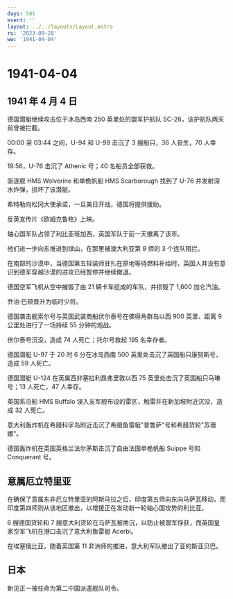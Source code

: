 ```yaml
---
days: 581
event: ''
layout: ../../layouts/Layout.astro
ru: '2023-09-28'
ww: '1941-04-04'
---
```


# 1941-04-04

## 1941 年 4 月 4 日

德国潜艇继续攻击位于冰岛西南 250 英里处的盟军护航队
SC-26，该护航队两天前曾被拦截。

00:00 至 03:44 之间，U-94 和 U-98 击沉了 3 艘船只，36 人丧生，70
人幸存。

19:56，U-76 击沉了 Athenic 号；40 名船员全部获救。

驱逐舰 HMS Wolverine 和单桅帆船 HMS Scarborough 找到了 U-76
并发射深水炸弹，损坏了该潜艇。

希特勒向松冈大使承诺，一旦美日开战，德国将提供援助。

反英宣传片《欧姆克鲁格》上映。

轴心国军队占领了利比亚班加西，英国军队于前一天撤离了该市。

他们进一步向东推进到绿山，在那里被澳大利亚第 9 师的 3 个连队阻拦。

在南部的沙漠中，当德国第五轻装师驻扎在原地等待燃料补给时，英国人并没有意识到德军穿越沙漠的进攻已经暂停并继续撤退。

德国空军飞机从空中摧毁了由 21 辆卡车组成的车队，并损毁了 1,600
加仑汽油。

乔治·巴顿晋升为临时少将。

德国袭击舰索尔号与英国武装商船伏尔泰号在佛得角群岛以西 900 英里、距离 9
公里处进行了一场持续 55 分钟的炮战。

伏尔泰号沉没，造成 74 人死亡；托尔号救起 195 名幸存者。

德国潜艇 U-97 于 20 时 6 分在冰岛西南 500
英里处击沉了英国船只康努斯号，造成 59 人死亡。

德国潜艇 U-124 在英属西非塞拉利昂弗里敦以西 75
英里处击沉了英国船只马琳号；13 人死亡，47 人幸存。

英国系泊船 HMS Buffalo
误入友军舰布设的雷区，触雷并在新加坡附近沉没，造成 32 人死亡。

意大利轰炸机在希腊科孚岛附近击沉了希腊鱼雷艇"普鲁萨"号和希腊货轮"苏珊娜"。

德国轰炸机在英国英格兰法尔茅斯击沉了自由法国单桅帆船 Suippe 号和
Conquerant 号。

## 意属厄立特里亚

在确保了意属东非厄立特里亚的阿斯马拉之后，印度第五师向东向马萨瓦移动，而印度第四师则从该地区撤出，以增援正在发动新一轮轴心国攻势的利比亚。

6 艘德国货轮和 7
艘意大利货轮在马萨瓦被凿沉，以防止被盟军俘获，而英国皇家空军飞机在港口击沉了意大利鱼雷艇
Acerbi。

在埃塞俄比亚，随着英国第 11 非洲师的推进，意大利军队撤出了亚的斯亚贝巴。

## 日本

新见正一被任命为第二中国派遣舰队司令。